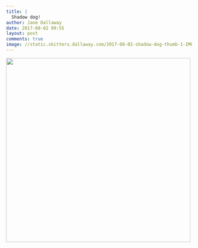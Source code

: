 ```yaml
---
title: |
  Shadow dog!
author: Jane Dallaway
date: 2017-08-02 09:55
layout: post
comments: true
image: //static.skitters.dallaway.com/2017-08-02-shadow-dog-thumb-1-IMG-7897.JPG
---
```


<div>
        <a href="//static.skitters.dallaway.com/2017-08-02-shadow-dog-fullsize-1-IMG-7897.JPG">
          <img src="//static.skitters.dallaway.com/2017-08-02-shadow-dog-thumb-1-IMG-7897.JPG" width="500" height="500"/>
        </a>
      </div>


  
      